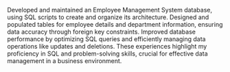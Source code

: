 Developed and maintained an Employee Management System database, using SQL scripts to create and organize its architecture. Designed and populated tables for employee details and department information, ensuring data accuracy through foreign key constraints. Improved database performance by optimizing SQL queries and efficiently managing data operations like updates and deletions. These experiences highlight my proficiency in SQL and problem-solving skills, crucial for effective data management in a business environment.
